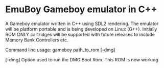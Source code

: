  # EmuBoy Gameboy emulator in C++ #

 A Gameboy emulator written in C++ using SDL2 rendering. The emulator will be platform portable and is being developed on Linux (G++). Initially ROM ONLY cartridges will be supported with future releases to include Memory Bank Controllers etc.

 Command line usage:
 gameboy path_to_rom [-dmg]

[-dmg] Option used to run the DMG Boot Rom. This ROM is now working
